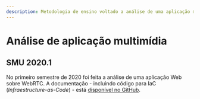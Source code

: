 ```yaml
---
description: Metodologia de ensino voltado a análise de uma aplicação multimídia.
---
```


# Análise de aplicação multimídia

## SMU 2020.1

No primeiro semestre de 2020 foi feita a análise de uma aplicação Web sobre WebRTC. A documentação - incluindo código para IaC (_Infraestructure-as-Code_) - está [disponível no GitHub](https://github.com/boidacarapreta/smu20201).
